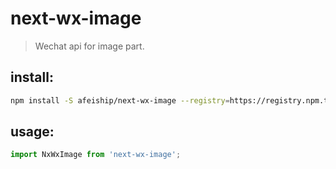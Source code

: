 # next-wx-image
> Wechat api for image part.


## install:
```bash
npm install -S afeiship/next-wx-image --registry=https://registry.npm.taobao.org
```

## usage:
```js
import NxWxImage from 'next-wx-image';
```
